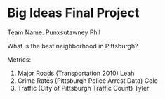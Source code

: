 # Big Ideas Final Project

Team Name: Punxsutawney Phil

What is the best neighborhood in Pittsburgh?

Metrics:
1. Major Roads (Transportation 2010) Leah
2. Crime Rates (Pittsburgh Police Arrest Data) Cole
3. Traffic (City of Pittsburgh Traffic Count) Tyler
